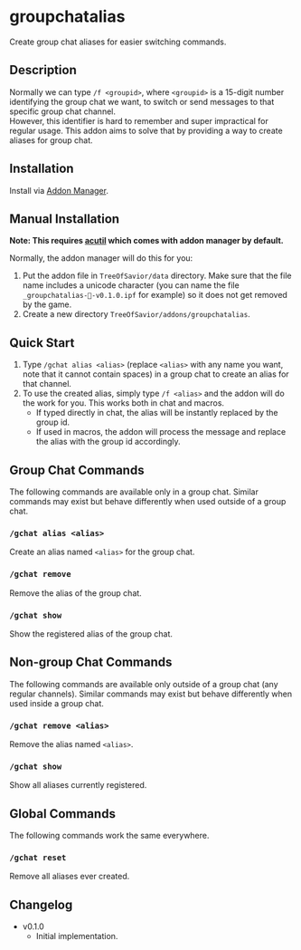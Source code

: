 # groupchatalias
Create group chat aliases for easier switching commands.

## Description
Normally we can type `/f <groupid>`, where `<groupid>` is a 15-digit number identifying the group chat we want, to switch or send messages to that specific group chat channel.  
However, this identifier is hard to remember and super impractical for regular usage. This addon aims to solve that by providing a way to create aliases for group chat.  

## Installation
Install via [Addon Manager](https://github.com/JTosAddon/Tree-of-Savior-Addon-Manager#tree-of-savior-addon-manager).

## Manual Installation
**Note: This requires [acutil](https://github.com/Tree-of-Savior-Addon-Community/AC-Util/) which comes with addon manager by default.**

Normally, the addon manager will do this for you:

1. Put the addon file in `TreeOfSavior/data` directory. Make sure that the file name includes a unicode character (you can name the file `_groupchatalias-🍞-v0.1.0.ipf` for example) so it does not get removed by the game.
2. Create a new directory `TreeOfSavior/addons/groupchatalias`.

## Quick Start
1. Type `/gchat alias <alias>` (replace `<alias>` with any name you want, note that it cannot contain spaces) in a group chat to create an alias for that channel.
2. To use the created alias, simply type `/f <alias>` and the addon will do the work for you. This works both in chat and macros.
    - If typed directly in chat, the alias will be instantly replaced by the group id.
    - If used in macros, the addon will process the message and replace the alias with the group id accordingly.

## Group Chat Commands
The following commands are available only in a group chat. Similar commands may exist but behave differently when used outside of a group chat.

### `/gchat alias <alias>`
Create an alias named `<alias>` for the group chat.

### `/gchat remove`
Remove the alias of the group chat.

### `/gchat show`
Show the registered alias of the group chat.

## Non-group Chat Commands
The following commands are available only outside of a group chat (any regular channels). Similar commands may exist but behave differently when used inside a group chat.

### `/gchat remove <alias>`
Remove the alias named `<alias>`.

### `/gchat show`
Show all aliases currently registered.

## Global Commands
The following commands work the same everywhere.

### `/gchat reset`
Remove all aliases ever created.

## Changelog
- v0.1.0
  - Initial implementation.
